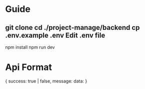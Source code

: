 
# Guide
git clone 
cd ./project-manage/backend 
cp .env.example .env
Edit .env file
--------------------------------
npm install 
npm run dev

# Api Format
{
    success: true | false,
    message: 
    data:
}

